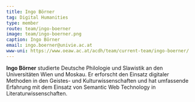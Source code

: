```yaml
---
title: Ingo Börner
tag: Digital Humanities
type: member
route: team/ingo-boerner
image: team/ingo-boerner.png
caption: Ingo Börner
email: ingo.boerner@univie.ac.at
www-uni: https://www.oeaw.ac.at/acdh/team/current-team/ingo-boerner/
---
```


**Ingo Börner** studierte Deutsche Philologie und Slawistik an den Universitäten Wien und Moskau.
Er erforscht den Einsatz digitaler Methoden in den Geistes- und Kulturwissenschaften und hat umfassende Erfahrung mit dem Einsatz von Semantic Web Technology in Literaturwissenschaften.
<!-- more -->
